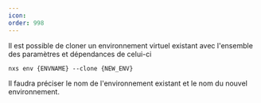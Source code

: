 ```yaml
---
icon: 
order: 998
---
```

Il est possible de cloner un environnement virtuel existant avec l'ensemble des paramètres et dépendances de celui-ci

```console
nxs env {ENVNAME} --clone {NEW_ENV}
```

Il faudra préciser le nom de l'environnement existant et le nom du nouvel environnement.